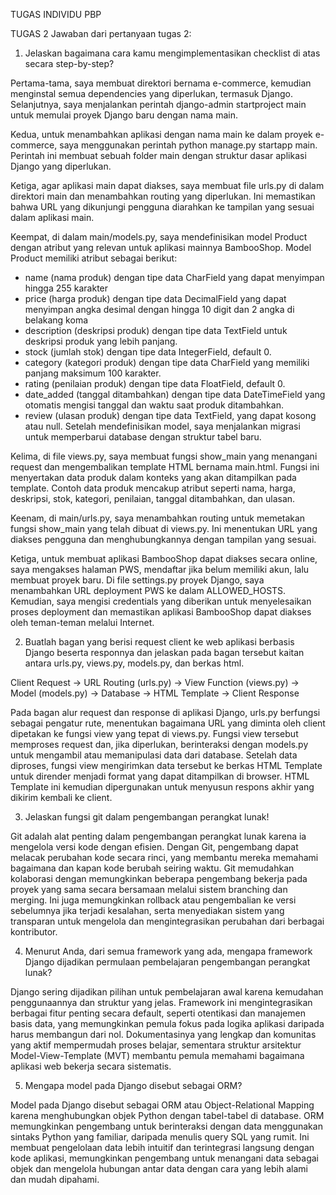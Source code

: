 TUGAS INDIVIDU PBP


TUGAS 2
Jawaban dari pertanyaan tugas 2:
1.  Jelaskan bagaimana cara kamu mengimplementasikan checklist di atas secara step-by-step?

Pertama-tama, saya membuat direktori bernama e-commerce, kemudian menginstal semua dependencies yang diperlukan, termasuk Django. Selanjutnya, saya menjalankan perintah django-admin startproject main untuk memulai proyek Django baru dengan nama main.

Kedua, untuk menambahkan aplikasi dengan nama main ke dalam proyek e-commerce, saya menggunakan perintah python manage.py startapp main. Perintah ini membuat sebuah folder main dengan struktur dasar aplikasi Django yang diperlukan. 

Ketiga, agar aplikasi main dapat diakses, saya membuat file urls.py di dalam direktori main dan menambahkan routing yang diperlukan. Ini memastikan bahwa URL yang dikunjungi pengguna diarahkan ke tampilan yang sesuai dalam aplikasi main.

Keempat, di dalam main/models.py, saya mendefinisikan model Product dengan atribut yang relevan untuk aplikasi mainnya BambooShop. Model Product memiliki atribut sebagai berikut:
- name (nama produk) dengan tipe data CharField yang dapat menyimpan hingga 255 karakter
- price (harga produk) dengan tipe data DecimalField yang dapat menyimpan angka desimal dengan hingga 10 digit dan 2 angka di belakang koma
- description (deskripsi produk) dengan tipe data TextField untuk deskripsi produk yang lebih panjang.
- stock (jumlah stok) dengan tipe data IntegerField, default 0.
- category (kategori produk) dengan tipe data CharField yang memiliki panjang maksimum 100 karakter.
- rating (penilaian produk) dengan tipe data FloatField, default 0.
- date_added (tanggal ditambahkan) dengan tipe data DateTimeField yang otomatis mengisi tanggal dan waktu saat produk ditambahkan.
- review (ulasan produk) dengan tipe data TextField, yang dapat kosong atau null.
Setelah mendefinisikan model, saya menjalankan migrasi untuk memperbarui database dengan struktur tabel baru.

Kelima, di file views.py, saya membuat fungsi show_main yang menangani request dan mengembalikan template HTML bernama main.html. Fungsi ini menyertakan data produk dalam konteks yang akan ditampilkan pada template. Contoh data produk mencakup atribut seperti nama, harga, deskripsi, stok, kategori, penilaian, tanggal ditambahkan, dan ulasan.

Keenam, di main/urls.py, saya menambahkan routing untuk memetakan fungsi show_main yang telah dibuat di views.py. Ini menentukan URL yang diakses pengguna dan menghubungkannya dengan tampilan yang sesuai.

Ketiga, untuk membuat aplikasi BambooShop dapat diakses secara online, saya mengakses halaman PWS, mendaftar jika belum memiliki akun, lalu membuat proyek baru. Di file settings.py proyek Django, saya menambahkan URL deployment PWS ke dalam ALLOWED_HOSTS. Kemudian, saya mengisi credentials yang diberikan untuk menyelesaikan proses deployment dan memastikan aplikasi BambooShop dapat diakses oleh teman-teman melalui Internet.

2. Buatlah bagan yang berisi request client ke web aplikasi berbasis Django beserta responnya dan jelaskan pada bagan tersebut kaitan antara urls.py, views.py, models.py, dan berkas html.

Client Request ->  URL Routing (urls.py) -> View Function (views.py) -> Model (models.py) -> Database -> HTML Template -> Client Response

Pada bagan alur request dan response di aplikasi Django, urls.py berfungsi sebagai pengatur rute, menentukan bagaimana URL yang diminta oleh client dipetakan ke fungsi view yang tepat di views.py. Fungsi view tersebut memproses request dan, jika diperlukan, berinteraksi dengan models.py untuk mengambil atau memanipulasi data dari database. Setelah data diproses, fungsi view mengirimkan data tersebut ke berkas HTML Template untuk dirender menjadi format yang dapat ditampilkan di browser. HTML Template ini kemudian dipergunakan untuk menyusun respons akhir yang dikirim kembali ke client.

3. Jelaskan fungsi git dalam pengembangan perangkat lunak!

Git adalah alat penting dalam pengembangan perangkat lunak karena ia mengelola versi kode dengan efisien. Dengan Git, pengembang dapat melacak perubahan kode secara rinci, yang membantu mereka memahami bagaimana dan kapan kode berubah seiring waktu. Git memudahkan kolaborasi dengan memungkinkan beberapa pengembang bekerja pada proyek yang sama secara bersamaan melalui sistem branching dan merging. Ini juga memungkinkan rollback atau pengembalian ke versi sebelumnya jika terjadi kesalahan, serta menyediakan sistem yang transparan untuk mengelola dan mengintegrasikan perubahan dari berbagai kontributor.


4. Menurut Anda, dari semua framework yang ada, mengapa framework Django dijadikan permulaan pembelajaran pengembangan perangkat lunak?

Django sering dijadikan pilihan untuk pembelajaran awal karena kemudahan penggunaannya dan struktur yang jelas. Framework ini mengintegrasikan berbagai fitur penting secara default, seperti otentikasi dan manajemen basis data, yang memungkinkan pemula fokus pada logika aplikasi daripada harus membangun dari nol. Dokumentasinya yang lengkap dan komunitas yang aktif mempermudah proses belajar, sementara struktur arsitektur Model-View-Template (MVT) membantu pemula memahami bagaimana aplikasi web bekerja secara sistematis.

5. Mengapa model pada Django disebut sebagai ORM?

Model pada Django disebut sebagai ORM atau Object-Relational Mapping karena menghubungkan objek Python dengan tabel-tabel di database. ORM memungkinkan pengembang untuk berinteraksi dengan data menggunakan sintaks Python yang familiar, daripada menulis query SQL yang rumit. Ini membuat pengelolaan data lebih intuitif dan terintegrasi langsung dengan kode aplikasi, memungkinkan pengembang untuk menangani data sebagai objek dan mengelola hubungan antar data dengan cara yang lebih alami dan mudah dipahami.

